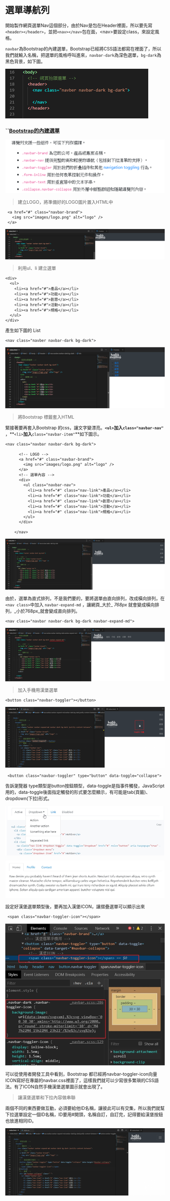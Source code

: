# 選單導航列

開始製作網頁選單Nav這個部分，由於Nav是包在Header裡面，所以要先寫`<header></header>`，並把`<nav></nav>`包在面，&lt;nav&gt;要設定class，來設定風格。

`navbar`為Bootstrap的內建選單，Bootstrap已經將CSS語法都寫在裡面了，所以我們就輸入名稱，把選單的風格呼叫進來，`navbar-dark`為深色選單，`bg-dark`為黑色背景，如下圖。

![](.gitbook/assets/image%20%2812%29.png)

### \`\`[Bootstrap的內建選單](https://bootstrap.hexschool.com/docs/4.2/components/navbar/)

![](.gitbook/assets/image%20%2814%29.png)

> 建立LOGO，將準備好的LOGO圖片置入HTML中

```markup
 <a href="#" class="navbar-brand">
   <img src="images/logo.png" alt="logo" />
 </a>
```

![](.gitbook/assets/image%20%287%29.png)

> 利用ul、li 建立選單

```markup
<div>
  <ul>
    <li><a href="#">產品</a></li>
    <li><a href="#">功能</a></li>
    <li><a href="#">創意</a></li>
    <li><a href="#">活動</a></li>
    <li><a href="#">規格</a></li>
  </ul>
</div>
```

產生如下圖的 List

```markup
<nav class="navber navbar-dark bg-dark">
```

![](.gitbook/assets/image%20%2815%29.png)

> 將Bootstrap 標籤套入HTML

緊接著要再套入Bootstrap 的css，讓文字變漂亮。**`<ul>`**加入**`class="navbar-nav"`** ，**`<li>`**加入**`class="navbar-item"`**如下圖示。

```markup
<nav class="navbar navbar-dark bg-dark">

      <!-- LOGO -->
      <a href="#" class="navbar-brand">
        <img src="images/logo.png" alt="logo" />
      </a>
      <!-- 選單內容 -->
      <div>
        <ul class="navbar-nav">
          <li><a href="#" class="nav-link">產品</a></li>
          <li><a href="#" class="nav-link">功能</a></li>
          <li><a href="#" class="nav-link">創意</a></li>
          <li><a href="#" class="nav-link">活動</a></li>
          <li><a href="#" class="nav-link">規格</a></li>
        </ul>
      </div>

    </nav>
```

![](.gitbook/assets/image%20%282%29.png)

由於，選單為直式排列，不是我們要的，要將選單由直向排列，改成橫向排列，在`<nav class>`中加入 `navbar-expand-md` ，讓網頁_大於_ _768px_ 就會變成橫向排列，_小於768px_就會變成直向排列。

```markup
<nav class="navbar navbar-dark bg-dark navbar-expand-md">
```

![](.gitbook/assets/image%20%2813%29.png)

> 加入手機用漢堡選單

```markup
<button class="navbar-toggler"></button>
```

![&#x53F3;&#x908A;&#x5DF2;&#x7D93;&#x51FA;&#x73FE;&#x6F22;&#x5821;&#x9078;&#x55AE;&#x7684;&#x5716;&#x5F62;&#x5916;&#x6846;](.gitbook/assets/a06.png)

```markup
 <button class="navbar-toggler" type="button" data-toggle="collapse">
```

告訴瀏覽器 type類型是button按鈕類型，data-toggle是指事件觸發，JavaScript用的，data-toggle後面指定觸發的形式要怎麼顯示，有可能是tab\(頁籤\)、dropdown\(下拉\)形式。

![&#x4E0B;&#x62C9;&#x9078;&#x55AE;&#x5F62;&#x5F0F;](.gitbook/assets/a08.jpg)

![&#x9801;&#x7C64;&#x5F62;&#x5F0F;](.gitbook/assets/a07.jpg)



設定好漢堡選單類型後，要再加入漢堡ICON，讓摺疊選單可以顯示出來

```markup
 <span class="navbar-toggler-icon"></span>
```

![](.gitbook/assets/a09.jpg)

可以從使用者開發工具中看到，Bootstrap 都已經將navbar-toggler-icon向量ICON寫好在專屬的navbar.css裡面了，這樣我們就可以少寫很多繁瑣的CSS語法。有了ICON自然手機漢堡選單圖示就會出現了。

> 讓漢堡選單和下拉內容做串聯

兩個不同的東西要做互動，必須要給他ID名稱，讓彼此可以有交集，所以我們就幫下拉選單設定一個ID名稱，ID要用\#開頭，名稱自訂，自訂完，記得要給漢堡按鈕也放進相同ID。

![](.gitbook/assets/a10.png)

